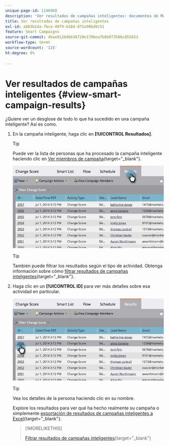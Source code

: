 ```yaml
---
unique-page-id: 1146968
description: 'Ver resultados de campañas inteligentes: documentos de Marketo, documentación del producto'
title: Ver resultados de campañas inteligentes
exl-id: a883b2da-fbce-49f9-b18d-d75a90bd9c51
feature: Smart Campaigns
source-git-commit: 4bae0126d6b36720e170bea7b6b973508c855633
workflow-type: tm+mt
source-wordcount: '115'
ht-degree: 0%

---
```


# Ver resultados de campañas inteligentes {#view-smart-campaign-results}

¿Quiere ver un desglose de todo lo que ha sucedido en una campaña inteligente? Así es como.

1. En la campaña inteligente, haga clic en **[!UICONTROL Resultados]**.

   >[!TIP]
   >
   >Puede ver la lista de personas que ha procesado la campaña inteligente haciendo clic en [Ver miembros de campaña](/help/marketo/product-docs/core-marketo-concepts/smart-campaigns/smart-campaign-data/view-smart-campaign-members.md){target="_blank"}.

   ![](assets/image2014-9-22-11-38-10.jpg)

   >[!TIP]
   >
   >También puede filtrar los resultados según el tipo de actividad. Obtenga información sobre cómo [filtrar resultados de campañas inteligentes](/help/marketo/product-docs/core-marketo-concepts/smart-campaigns/smart-campaign-data/filter-smart-campaign-results.md){target="_blank"}.

1. Haga clic en un **[!UICONTROL ID]** para ver más detalles sobre esa actividad en particular.

   ![](assets/image2014-9-22-11-39-22.jpg)

   >[!TIP]
   >
   >Vea los detalles de la persona haciendo clic en su nombre.

   Explore los resultados para ver qué ha hecho realmente su campaña o simplemente [exportación de resultados de campañas inteligentes a Excel](/help/marketo/product-docs/core-marketo-concepts/smart-campaigns/smart-campaign-data/export-smart-campaign-results-to-excel.md){target="_blank"}.

   >[!MORELIKETHIS]
   >
   >[Filtrar resultados de campañas inteligentes](/help/marketo/product-docs/core-marketo-concepts/smart-campaigns/smart-campaign-data/filter-smart-campaign-results.md){target="_blank"}

